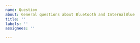 ```yaml
---
name: Question
about: General questions about Bluetooth and InternalBlue
title: ''
labels: ''
assignees: ''

---
```


<!--
Before asking your question, please check the other closed issues.
If your question is related to the Bluetooth specification, please add
a reference to the according section in the specification.

Ask your question below.
-->
